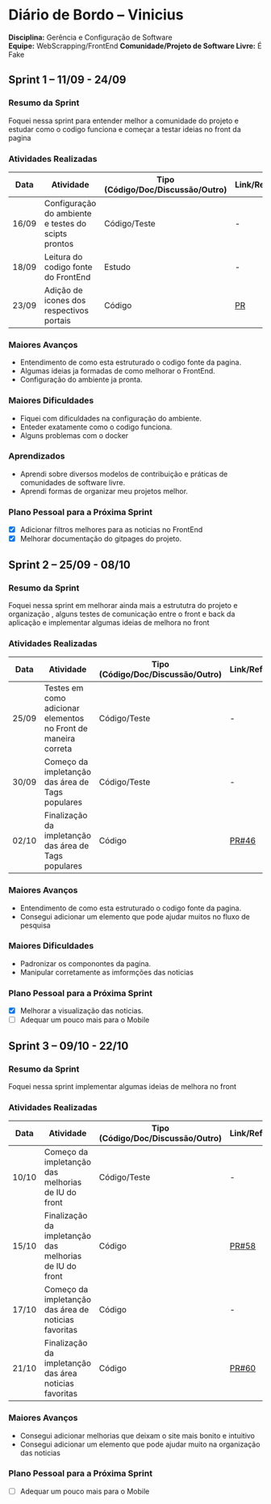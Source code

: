 # Diário de Bordo – Vinicius

**Disciplina:** Gerência e Configuração de Software  
**Equipe:** WebScrapping/FrontEnd 
**Comunidade/Projeto de Software Livre:** É Fake  

## Sprint 1 – 11/09 - 24/09

### Resumo da Sprint

Foquei nessa sprint para entender melhor a comunidade do projeto e estudar como o codigo funciona e começar a testar ideias no front da pagina

### Atividades Realizadas

| Data  | Atividade                                   | Tipo (Código/Doc/Discussão/Outro) | Link/Referência | Status    |
| ----- | ------------------------------------------- | --------------------------------- | --------------- | --------- |
| 16/09 | Configuração do ambiente e testes do scipts prontos          | Código/Teste                           | -         | Concluído |
| 18/09 | Leitura do codigo fonte do FrontEnd           | Estudo                           | -          | Concluído |
| 23/09 | Adição de icones dos respectivos  portais          | Código                           | [PR](https://github.com/EH-FAKE/check-up/pull/25)            | Concluído |

### Maiores Avanços

* Entendimento de como esta estruturado o codigo fonte da pagina.
* Algumas ideias ja formadas de como melhorar o FrontEnd.
* Configuração do ambiente ja pronta.

### Maiores Dificuldades

* Fiquei com dificuldades na configuração do ambiente.
* Enteder exatamente como o codigo funciona.
* Alguns problemas com o docker


### Aprendizados

* Aprendi sobre diversos modelos de contribuição e práticas de comunidades de software livre.
* Aprendi formas de organizar meu projetos melhor.


### Plano Pessoal para a Próxima Sprint

* [x] Adicionar filtros melhores para as noticias no FrontEnd
* [x] Melhorar documentação do gitpages do projeto.

## Sprint 2 – 25/09 - 08/10

### Resumo da Sprint

Foquei nessa sprint em melhorar ainda mais a estrututra do projeto e organização , alguns testes de comunicação entre o front e back da aplicação e implementar algumas ideias de melhora no front 

### Atividades Realizadas

| Data  | Atividade                                   | Tipo (Código/Doc/Discussão/Outro) | Link/Referência | Status    |
| ----- | ------------------------------------------- | --------------------------------- | --------------- | --------- |
| 25/09 | Testes em como adicionar elementos no Front de maneira correta        | Código/Teste                           | -         | Concluído |
| 30/09 | Começo da impletanção das área de Tags populares        | Código/Teste                           | -          | Concluído |
| 02/10 | Finalização da impletanção das área de Tags populares           | Código                           | [PR#46](https://github.com/EH-FAKE/check-up/pull/46)            | Concluído |

### Maiores Avanços

* Entendimento de como esta estruturado o codigo fonte da pagina.
* Consegui adicionar um elemento que pode ajudar muitos no fluxo de pesquisa

### Maiores Dificuldades

* Padronizar os componontes da pagina.
* Manipular corretamente as imformções das noticias


### Plano Pessoal para a Próxima Sprint

* [x] Melhorar a visualização das noticias.
* [ ] Adequar um pouco mais para o Mobile

## Sprint 3 – 09/10 - 22/10

### Resumo da Sprint

Foquei nessa sprint implementar algumas ideias de melhora no front 

### Atividades Realizadas

| Data  | Atividade                                   | Tipo (Código/Doc/Discussão/Outro) | Link/Referência | Status    |
| ----- | ------------------------------------------- | --------------------------------- | --------------- | --------- |
| 10/10 | Começo da impletanção das melhorias de IU do front   | Código/Teste                           | -         | Concluído |
| 15/10 | Finalização  da impletanção das melhorias de IU do front   | Código                        |[PR#58](https://github.com/EH-FAKE/check-up/pull/58)| Concluído |
| 17/10 | Começo da impletanção das área de noticias favoritas       | Código                         | -          | Concluído |
| 21/10 | Finalização da impletanção das área noticias favoritas     | Código                           | [PR#60](https://github.com/EH-FAKE/check-up/pull/60)| Concluído |

### Maiores Avanços
* Consegui adicionar melhorias que deixam o site mais bonito e intuitivo
* Consegui adicionar um elemento que pode ajudar muito na organização das noticias 

### Plano Pessoal para a Próxima Sprint

* [ ] Adequar um pouco mais para o Mobile

